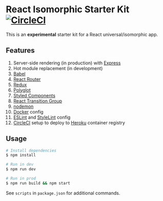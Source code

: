 # React Isomorphic Starter Kit [![CircleCI](https://img.shields.io/circleci/build/github/andrewscwei/react-isomorphic-starter-kit.svg)](https://circleci.com/gh/andrewscwei/react-isomorphic-starter-kit)

This is an **experimental** starter kit for a React universal/isomorphic app.

## Features

1. Server-side rendering (in production) with [Express](https://expressjs.com/)
2. Hot module replacement (in development)
3. [Babel](https://babeljs.io/)
4. [React Router](https://reacttraining.com/react-router/)
5. [Redux](https://redux.js.org/introduction)
6. [Polyglot](http://airbnb.io/polyglot.js/)
7. [Styled Components](https://www.styled-components.com/)
8. [React Transition Group](http://reactcommunity.org/react-transition-group/)
9. [nodemon](https://github.com/remy/nodemon)
10. [Docker](https://docker.com) config
11. [ESLint](https://eslint.org/) and [StyleLint](https://stylelint.io/) config
12. [CircleCI](https://circleci.com) setup to deploy to [Heroku](https://heroku.com) container registry

## Usage

```sh
# Install dependencies
$ npm install

# Run in dev
$ npm run dev

# Run in prod
$ npm run build && npm start
```

See `scripts` in `package.json` for additional commands.
